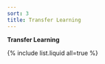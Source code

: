 ```yaml
---
sort: 3
title: Transfer Learning
---
```



**Transfer Learning**


{% include list.liquid all=true %}
